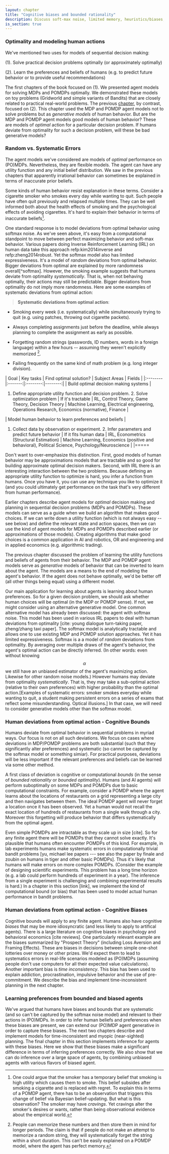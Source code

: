 ```yaml
---
layout: chapter
title: "Cognitive biases and bounded rationality"
description: Discuss soft-max noise, limited memory, heuristics/biases, motivation from intractability of POMDPs.
is_section: true
---
```



### Optimality and modeling human actions

We've mentioned two uses for models of sequential decision making:

(1). Solve practical decision problems optimally (or approximately optimally) 

(2). Learn the preferences and beliefs of humans (e.g. to predict future behavior or to provide useful recommendations)

The first chapters of the book focused on (1). We presented agent models for solving MDPs and POMDPs optimally. We demonstrated these models on toy problems (Gridworld and simple variants of Bandits) that are closely related to practical real-world problems. The previous [chapter](/chapters/4-reasoning-about-agents), by contrast, focused on (2). This chapter used the MDP and POMDP agent models not to solve problems but as *generative models* of human behavior. But are the MDP and POMDP agent models good models of human behavior? These are models of *optimal* action for a particular decision problem. If humans deviate from optimality for such a decision problem, will these be bad generative models?

### Random vs. Systematic Errors
The agent models we've considered are models of *optimal* performance on (PO)MDPs. Nevertheless, they are flexible models. The agent can have any utility function and any initial belief distribution. We saw in the previous chapters that apparently irrational behavior can sometimes be explained in terms of inaccurate prior beliefs.

Some kinds of human behavior resist explanation in these terms. Consider a cigarette smoker who smokes every day while wanting to quit. Such people have often quit previously and relapsed multiple times. They can be well informed both about the health effects of smoking and the psychological effects of avoiding cigarettes. It's hard to explain their behavior in terms of inaccurate beliefs[^beliefs].

[^beliefs]: One could argue that the smoker has a temporary belief that smoking is high utility which causes them to smoke. This belief subsides after smoking a cigarette and is replaced with regret. To explain this in terms of a POMDP agent, there has to be an observation that triggers this change of belief via Bayesian belief-updating. But what is this observation? The smoker may have *cravings*. Yet cravings alter the smoker's desires or wants, rather than being observational evidence about the empirical world. 

One standard response is to model deviations from optimal behavior using softmax noise. As we've seen above, it's easy from a computational standpoint to move between perfect maximizing behavior and soft-max behavior. Various papers doing Inverse Reinforcement Learning (IRL) on human data take this approach refp:kim2014inverse and refp:zheng2014robust. Yet the softmax model also has limited expressiveness. It's a model of *random* deviations from optimal behavior. Bigger deviations from optimal are explained by more randomness overall[^softmax]. However, the smoking example suggests that humans deviate from optimality *systematically*. That is, when not behaving optimally, their actions may still be predictable. Bigger deviations from optimality do not imply more randomness. Here are some examples of systematic deviations from optimal action:

>**Systematic deviations from optimal action**:

- Smoking every week (i.e. systematically) while simultaneously trying to quit (e.g. using patches, throwing out cigarette packets).

- Always completing assignments just before the deadline, while always planning to complete the assignment as early as possible. 

- Forgetting random strings (passwords, ID numbers, words in a foreign language) within a few hours -- assuming they weren't explicitly memorized [^strings].

- Failing frequently on the same kind of math problem (e.g. long integer division).

[^strings]: People can memorize these numbers and then store them in mind for longer periods. The claim is that if people do not make an attempt to memorize a random string, they will systematically forget the string within a short duration. This can't be easily explained on a POMDP model, where the agent has perfect memory.





| Goal | Key tasks | Find optimal solution? | Subject Areas | Fields |
|:--------|:-------:|:--------:|--------:|
| Build optimal decision making systems |
1. Define appropriate utility function and decision problem. 2. Solve optimization problem |
If it's tractable |
RL, Control Theory, Game Theory, Decision Theory |
Machine Learning, Electrical engineering, Operations Research, Economics (normative), Finance |

| Model human behavior to learn preferences and beliefs |
1. Collect data by observation or experiment. 2. Infer parameters and predict future behavior |
If it fits human data |
IRL, Econometrics (Structural Estimation) | Machine Learning, Economics (positive and behavioral), Political Science, Psychology/Neuroscience |
|=====

Don't want to over-emphasize this distinction. First, good models of human behavior may be approximations models that are tractable and so good for building approximate optimal decision makers. Second, with IRL there is an interesting interaction between the two problems. Because defining an appropriate utility function to optimize is hard, you infer a function from humans. Once you have it, you can use any technique you like to optimize it (and you could ultimately get performance on the task that's very different from human performance). 



Earlier chapters describe agent models for *optimal* decision making and planning in sequential decision problems (MDPs and POMDPs). These models can serve as a guide when we build an algorithm that makes good choices. If we can write down a utility function (which is not always easy -- see below) and define the relevant state and action spaces, then we can use the kind of agent models for MDPs and POMDPs described earlier (or approximations of those models). Creating algorithms that make good choices is a common application in AI and robotics, OR and engineering and in applied economics (e.g. algorithmic trading).

The previous chapter discussed the problem of learning the utility functions and beliefs of agents from their behavior. The MDP and POMDP agent models serve as *generative* models of behavior that can be inverted to learn about the agent. The models are a means to the end of modeling the agent's behavior. If the agent does not behave optimally, we'd be better off (all other things being equal) using a different model. 

Our main application for learning about agents is learning about human preferences. So for a given decision problem, we should ask whether human choices will be optimal (in the MDP or POMDP sense). If not, we might consider using an alternative generative model. One common alternative model has already been discussed: the agent with softmax noise. This model has been used in various IRL papers to deal with human deviations from optimality [cite: young dialogue turn-taking paper, zheng/zhang taxi paper]. The softmax model is analytically tractable and allows one to use existing MDP and POMDP solution approaches. Yet it has limited expressiveness. Softmax is a a model of *random* deviations from optimality. By averaging over multiple draws of the agent's behavior, the agent's optimal action can be directly inferred. (In other words: even without knowing $$\alpha$$ we still have an unbiased estimator of the agent's maximizing action. Likewise for other random noise models.) However humans may deviate from optimality *systematically*. That is, they may take a sub-optimal action (relative to their own preferences) with higher probability than the optimal action.[Examples of systematic errors: smoker smokes everyday while wanting to quit, a student making persistent errors on a series of exams that reflect some misunderstanding. Optical illusions.] In that case, we will need to consider generative models other than the softmax model.


### Human deviations from optimal action - Cognitive Bounds
Humans deviate from optimal behavior in sequential problems in myriad ways. Our focus is not on all such deviations. We focus on cases where deviations in MDP/POMDP problems are both substantial (such that they significantly alter preferences) and systematic (so cannot be captured by the softmax model or something simiar). For practical purposes, deviations will be less important if the relevant preferences and beliefs can be learned via some other method. 

A first class of deviation is cognitive or computational *bounds* (in the sense of *bounded rationality* or *bounded optimality*). Humans (and AI agents) will perform suboptimally on some MDPs and POMDPs due to basic computational constraints. For example, consider a POMDP where the agent learns about the locations of restaurants on a grid representing a large city and then navigates between them. The ideal POMDP agent will never forget a location once it has been observed. Yet a human would not recall the exact location of hundreds of restaurants from a single walk through a city. Moreover this forgetting will produce behavior that differs systematically from the optimal agent. 

Even simple POMDPs are intractable as they scale up in size [cite]. So for any finite agent there will be POMDPs that they cannot solve exactly. It's plausible that humans often encounter POMDPs of this kind. For example, in lab experiments humans make systematic errors in computationally trivial bandit problems [yu, michael lee papers --- see also the paper by finale and zoubin on humans in tiger and other basic POMDPs]. Thus it's likely that humans will make errors on more complex POMDPs. (Consider the example of designing scientific experiments. This problem has a long time horizon (e.g. a lab could perform hundreds of experiment in a year). The inference from a single experiment is challenging and combining experimental results is hard.) In a chapter in this section [link], we implement the kind of computational bound (or bias) that has been used to model actual human performance in bandit problems. 


### Human deviations from optimal action - Cognitive Biases
Cognitive bounds will apply to any finite agent. Humans also have cognitive *biases* that may be more idiosyncratic (and less likely to apply to artifical agents). There is a large literature on cognitive biases in psychology and behavioral economics [cite reviews]. One particularly relevant example are the biases summarized by "Prospect Theory" (including Loss Aversion and Framing Effects). These are biases in decisions between simple one-shot lotteries over money or other prizes. We'd expect them to lead to systematics errors in real-life scenarios modeled as (PO)MDPs (assuming people don't use computers for all their expected value calculations). Another important bias is *time inconsistency*. This bias has been used to explain addiction, procrastination, impulsive behavior and the use of pre-commitment. We describe the bias and implement time-inconsistent planning in the next chapter. 


### Learning preferences from bounded and biased agents
We've argued that humans have biases and bounds that are systematic (and so can't be captured by the softmax noise model) and relevant to their actions in (PO)MDPs. In order to infer human beliefs and preferences when these biases are present, we can extend our (PO)MDP agent generative in order to capture these biases. The next two chapters describe and implement models for time-inconsistent and myopic (near-sighted) planning. The final chapter in this section implements inference for agents with these biases. Here we show that these biases make a significant difference in terms of inferring preferences correctly. We also show that we can do inference over a large space of agents, by combining unbiased agents with various flavors of biased agent.


